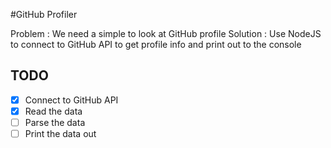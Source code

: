 #GitHub Profiler


Problem : We need a simple to look at GitHub profile
Solution : Use NodeJS to connect to GitHub API to get profile info and print out
to the console

## TODO

* [x] Connect to GitHub API 
* [x] Read the data
* [ ] Parse the data
* [ ] Print the data out